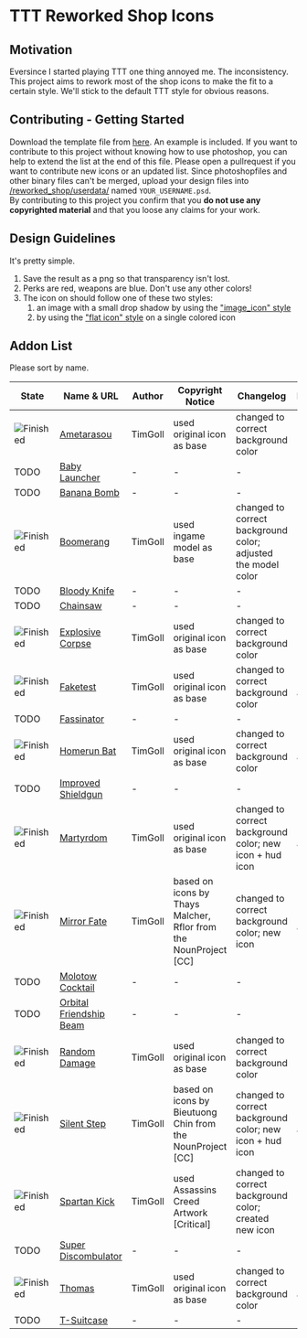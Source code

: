 # TTT Reworked Shop Icons

## Motivation

Eversince I started playing TTT one thing annoyed me. The inconsistency. This project aims to rework most of the shop icons to make the fit to a certain style. We'll stick to the default TTT style for obvious reasons.

## Contributing - Getting Started

Download the template file from [here](https://github.com/TimGoll/ttt_addon_graphics/tree/master/reworked_shop/templates/). An example is included. If you want to contribute to this project without knowing how to use photoshop, you can help to extend the list at the end of this file.
Please open a pullrequest if you want to contribute new icons or an updated list. Since photoshopfiles and other binary files can't be merged, upload your design files into [/reworked_shop/userdata/](https://github.com/TimGoll/ttt_addon_graphics/tree/master/reworked_shop/userdata/) named `YOUR_USERNAME.psd`.<br>
By contributing to this project you confirm that you **do not use any copyrighted material** and that you loose any claims for your work.

## Design Guidelines

It's pretty simple.

1. Save the result as a png so that transparency isn't lost.
2. Perks are red, weapons are blue. Don't use any other colors!
3. The icon on should follow one of these two styles:
   1. an image with a small drop shadow by using the ["image_icon" style](https://github.com/TimGoll/ttt_addon_graphics/tree/master/reworked_shop/styles/)
   2. by using the ["flat icon" style](https://github.com/TimGoll/ttt_addon_graphics/tree/master/reworked_shop/styles/) on a single colored icon

## Addon List

Please sort by name.

State | Name & URL | Author | Copyright Notice | Changelog | Implemented
---|---|---|---|---|---
![Finished](https://github.com/TimGoll/ttt_addon_graphics/blob/master/reworked_shop/finished/icon_amaterasou.png?raw=true) | [Ametarasou](https://steamcommunity.com/sharedfiles/filedetails/?id=1188011508) | TimGoll | used original icon as base | changed to correct background color | &#x1F34E;
TODO | [Baby Launcher](https://steamcommunity.com/sharedfiles/filedetails/?id=319562947) | - | - | - | &#x1F539;
TODO | [Banana Bomb](https://steamcommunity.com/sharedfiles/filedetails/?id=922342968) | - | - | - | &#x1F539;
![Finished](https://github.com/TimGoll/ttt_addon_graphics/blob/master/reworked_shop/finished/icon_boomerang.png?raw=true) | [Boomerang](https://steamcommunity.com/sharedfiles/filedetails/?id=639521512) | TimGoll | used ingame model as base | changed to correct background color; adjusted the model color | &#x1F34E;
TODO | [Bloody Knife](https://steamcommunity.com/sharedfiles/filedetails/?id=380972923) | - | - | - | &#x1F539;
TODO | [Chainsaw](https://steamcommunity.com/sharedfiles/filedetails/?id=423895566) | - | - | - | &#x1F539;
![Finished](https://github.com/TimGoll/ttt_addon_graphics/blob/master/reworked_shop/finished/icon_explosive_corpse.png?raw=true) | [Explosive Corpse](https://steamcommunity.com/sharedfiles/filedetails/?id=359372950) | TimGoll | used original icon as base | changed to correct background color | &#x1F34E;
![Finished](https://github.com/TimGoll/ttt_addon_graphics/blob/master/reworked_shop/finished/icon_faketest.png?raw=true) | [Faketest](https://steamcommunity.com/sharedfiles/filedetails/?id=617179823) | TimGoll | used original icon as base | changed to correct background color | &#x1F34F; [in original addon]
TODO | [Fassinator](https://steamcommunity.com/sharedfiles/filedetails/?id=633134671) | - | - | - | &#x1F539;
![Finished](https://github.com/TimGoll/ttt_addon_graphics/blob/master/reworked_shop/finished/icon_homerun_bat.png?raw=true) | [Homerun Bat](https://steamcommunity.com/sharedfiles/filedetails/?id=648957314) | TimGoll | used original icon as base | changed to correct background color | &#x1F34F; [in original addon]
TODO | [Improved Shieldgun](https://steamcommunity.com/sharedfiles/filedetails/?id=264087175) | - | - | - | &#x1F539;
![Finished](https://github.com/TimGoll/ttt_addon_graphics/blob/master/reworked_shop/finished/icon_martyrdom.png?raw=true) | [Martyrdom](https://steamcommunity.com/sharedfiles/filedetails/?id=1630269736) | TimGoll | used original icon as base | changed to correct background color; new icon + hud icon | &#x1F34F; [in original addon]
![Finished](https://github.com/TimGoll/ttt_addon_graphics/blob/master/reworked_shop/finished/icon_mirrorfate.png?raw=true) | [Mirror Fate](https://steamcommunity.com/sharedfiles/filedetails/?id=611873052) | TimGoll | based on icons by Thays Malcher, Rflor from the NounProject [CC] | changed to correct background color; new icon | &#x1F34F; [in original addon]
TODO | [Molotow Cocktail](https://steamcommunity.com/sharedfiles/filedetails/?id=276959806) | - | - | - | &#x1F539;
TODO | [Orbital Friendship Beam](https://steamcommunity.com/sharedfiles/filedetails/?id=323013982) | - | - | - | &#x1F539;
![Finished](https://github.com/TimGoll/ttt_addon_graphics/blob/master/reworked_shop/finished/icon_random_damage.png?raw=true) | [Random Damage](https://steamcommunity.com/sharedfiles/filedetails/?id=609729626) | TimGoll | used original icon as base | changed to correct background color | &#x1F34E;
![Finished](https://github.com/TimGoll/ttt_addon_graphics/blob/master/reworked_shop/finished/icon_silentstep.png?raw=true) | [Silent Step](https://steamcommunity.com/sharedfiles/filedetails/?id=1137482209) | TimGoll | based on icons by Bieutuong Chin from the NounProject [CC] | changed to correct background color; new icon + hud icon | &#x1F34F; [in original addon]
![Finished](https://github.com/TimGoll/ttt_addon_graphics/blob/master/reworked_shop/finished/icon_sparta_kick.png?raw=true) | [Spartan Kick](https://steamcommunity.com/sharedfiles/filedetails/?id=922510848) | TimGoll | used Assassins Creed Artwork [Critical] | changed to correct background color; created new icon | &#x1F34E;
TODO | [Super Discombulator](https://steamcommunity.com/sharedfiles/filedetails/?id=481692085) | - | - | - | &#x1F539;
![Finished](https://github.com/TimGoll/ttt_addon_graphics/blob/master/reworked_shop/finished/icon_thomas.png?raw=true) | [Thomas](https://steamcommunity.com/sharedfiles/filedetails/?id=1584780982) | TimGoll | used original icon as base | changed to correct background color | &#x1F34F; [in original addon]
TODO | [T-Suitcase](https://steamcommunity.com/sharedfiles/filedetails/?id=896084374) | - | - | - | &#x1F539;